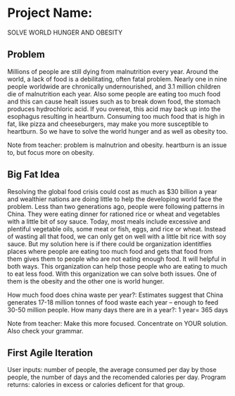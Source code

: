 # Project Name:
SOLVE WORLD HUNGER AND OBESITY

## Problem
Millions of people are still dying from malnutrition every year. Around the world, a lack of food is a debilitating, often fatal problem. Nearly one in nine people worldwide are chronically undernourished, and 3.1 million children die of malnutrition each year. Also some people are eating too much food and this can cause healt issues such as to break down food, the stomach produces hydrochloric acid. If you overeat, this acid may back up into the esophagus resulting in heartburn. Consuming too much food that is high in fat, like pizza and cheeseburgers, may make you more susceptible to heartburn. So we have to solve the world hunger and as well as obesity too.  

Note from teacher: problem is malnutrion and obesity. heartburn is an issue to, but focus more on obesity.

## Big Fat Idea
Resolving the global food crisis could cost as much as $30 billion a year and wealthier nations are doing little to help the developing world face the problem. Less than two generations ago, people were following patterns in China. They were eating dinner for rationed rice or wheat and vegetables with a little bit of soy sauce. Today, most meals include excessive and plentiful vegetable oils, some meat or fish, eggs, and rice or wheat. Instead of wasting all that food, we can only get on well with a little bit rice with soy sauce. But my solution here is if there could be organization identitfies places where people are eating too much food and gets that food from them gives them to people who are not eating enough food. It will helpful in both ways. This organization can help those people who are eating to much to eat less food. With this organization we can solve both issues. One of them is the obesity and the other one is world hunger.

How much food does china waste per year?: Estimates suggest that China generates 17-18 million tonnes of food waste each year – enough to feed 30-50 million people.
How many days there are in a year?: 1 year= 365 days 

Note from teacher: Make this more focused. Concentrate on YOUR solution. Also check your grammar.

## First Agile Iteration
User inputs: number of people, the average consumed per day by those people, the number of days and the recomended calories per day.
Program returns: calories in excess or calories deficent for that group. 

 

